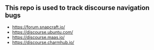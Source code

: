 ## This repo is used to track discourse navigation bugs

- https://forum.snapcraft.io/
- https://discourse.ubuntu.com/
- https://discourse.maas.io/
- https://discourse.charmhub.io/
